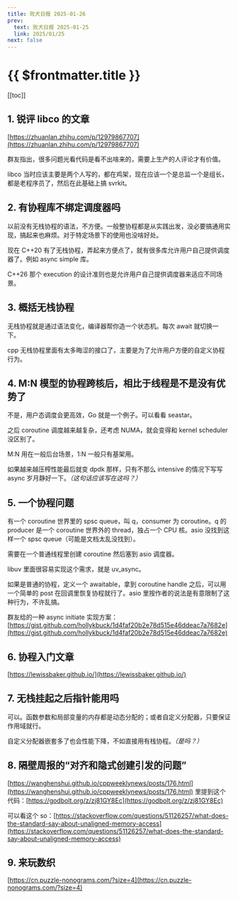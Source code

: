 ```yaml
---
title: 败犬日报 2025-01-26
prev:
  text: 败犬日报 2025-01-25
  link: 2025/01/25
next: false
---
```


# {{ $frontmatter.title }}

[[toc]]

## 1. 锐评 libco 的文章

[https://zhuanlan.zhihu.com/p/12979867707](https://zhuanlan.zhihu.com/p/12979867707)

群友指出，很多问题光看代码是看不出啥来的，需要上生产的人评论才有价值。

libco 当时应该主要是两个人写的，都在鸡架，现在应该一个是总监一个是组长，都是老程序员了，然后在此基础上搞 svrkit。

## 2. 有协程库不绑定调度器吗

以前没有无栈协程的语法，不方便。一般整协程都是从实践出发，没必要搞通用实现，搞起来也麻烦。对于特定场景下的使用也没啥好处。

现在 C++20 有了无栈协程，弄起来方便点了，就有很多库允许用户自己提供调度器了。例如 async simple 库。

C++26 那个 execution 的设计准则也是允许用户自己提供调度器来适应不同场景。

## 3. 概括无栈协程

无栈协程就是通过语法变化，编译器帮你造一个状态机。每次 await 就切换一下。

cpp 无栈协程里面有太多晦涩的接口了，主要是为了允许用户方便的自定义协程行为。

## 4. M:N 模型的协程跨核后，相比于线程是不是没有优势了

不是，用户态调度会更高效，Go 就是一个例子。可以看看 seastar。

之后 coroutine 调度越来越复杂，还考虑 NUMA，就会变得和 kernel scheduler 没区别了。

M:N 用在一般后台场景，1:N 一般只有基架用。

如果越来越压榨性能最后就变 dpdk 那样，只有不那么 intensive 的情况下写写 async 岁月静好一下。*（这句话应该写在这吗？）*

## 5. 一个协程问题

有一个 coroutine 世界里的 spsc queue，叫 q，consumer 为 coroutine。q 的 producer 是一个 coroutine 世界外的 thread，独占一个 CPU 核。asio 没找到这样一个 spsc queue（可能是文档太乱没找到）。

需要在一个普通线程里创建 coroutine 然后塞到 asio 调度器。

libuv 里面很容易实现这个需求，就是 uv_async。

如果是普通的协程，定义一个 awaitable，拿到 coroutine handle 之后，可以用一个简单的 post 在回调里恢复协程就行了。asio 里按作者的说法是有意限制了这种行为，不许乱搞。

群友给的一种 async initiate 实现方案：[https://gist.github.com/hollykbuck/1d4faf20b2e78d515e46ddeac7a7682e](https://gist.github.com/hollykbuck/1d4faf20b2e78d515e46ddeac7a7682e)

## 6. 协程入门文章

[https://lewissbaker.github.io/](https://lewissbaker.github.io/)

## 7. 无栈挂起之后指针能用吗

可以。函数参数和局部变量的内存都是动态分配的；或者自定义分配器，只要保证作用域就行。

自定义分配器嵌套多了也会性能下降，不如直接用有栈协程。*（是吗？）*

## 8. 隔壁周报的“对齐和隐式创建引发的问题”

[https://wanghenshui.github.io/cppweeklynews/posts/176.html](https://wanghenshui.github.io/cppweeklynews/posts/176.html) 里提到这个代码：[https://godbolt.org/z/zj81GY8Ec](https://godbolt.org/z/zj81GY8Ec)

可以看这个 so：[https://stackoverflow.com/questions/51126257/what-does-the-standard-say-about-unaligned-memory-access](https://stackoverflow.com/questions/51126257/what-does-the-standard-say-about-unaligned-memory-access)

## 9. 来玩数织

[https://cn.puzzle-nonograms.com/?size=4](https://cn.puzzle-nonograms.com/?size=4)
